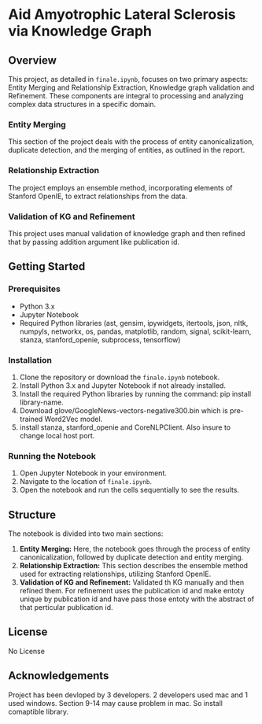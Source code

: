 # Aid Amyotrophic Lateral Sclerosis via Knowledge Graph

## Overview
This project, as detailed in `finale.ipynb`, focuses on two primary aspects: Entity Merging and Relationship Extraction, Knowledge graph validation and Refinement. These components are integral to processing and analyzing complex data structures in a specific domain.

### Entity Merging
This section of the project deals with the process of entity canonicalization, duplicate detection, and the merging of entities, as outlined in the report.

### Relationship Extraction
The project employs an ensemble method, incorporating elements of Stanford OpenIE, to extract relationships from the data.

### Validation of KG and Refinement
This project uses manual validation of knowledge graph and then refined that by passing addition argument like publication id.

## Getting Started

### Prerequisites
- Python 3.x
- Jupyter Notebook
- Required Python libraries (ast, gensim, ipywidgets, itertools, json, nltk, numpyls, networkx, os, pandas, matplotlib, random, signal, scikit-learn, stanza, stanford_openie, subprocess, tensorflow)

### Installation
1. Clone the repository or download the `finale.ipynb` notebook.
2. Install Python 3.x and Jupyter Notebook if not already installed.
3. Install the required Python libraries by running the command: pip install library-name.
4. Download glove/GoogleNews-vectors-negative300.bin which is pre-trained Word2Vec model.
5. install stanza, stanford_openie and CoreNLPClient. Also insure to change local host port.



### Running the Notebook
1. Open Jupyter Notebook in your environment.
2. Navigate to the location of `finale.ipynb`.
3. Open the notebook and run the cells sequentially to see the results.

## Structure
The notebook is divided into two main sections:

1. **Entity Merging:** Here, the notebook goes through the process of entity canonicalization, followed by duplicate detection and entity merging.
2. **Relationship Extraction:** This section describes the ensemble method used for extracting relationships, utilizing Stanford OpenIE.
3. **Validation of KG and Refinement:** Validated th KG manually and then refined them. For refinement uses the publication id and make entoty unique by publication id and have pass those entoty with the abstract of that perticular publication id.


## License
No License

## Acknowledgements
Project has been devloped by 3 developers. 2 developers used mac and 1 used windows.  Section 9-14 may cause problem in mac. So install comaptible library.
